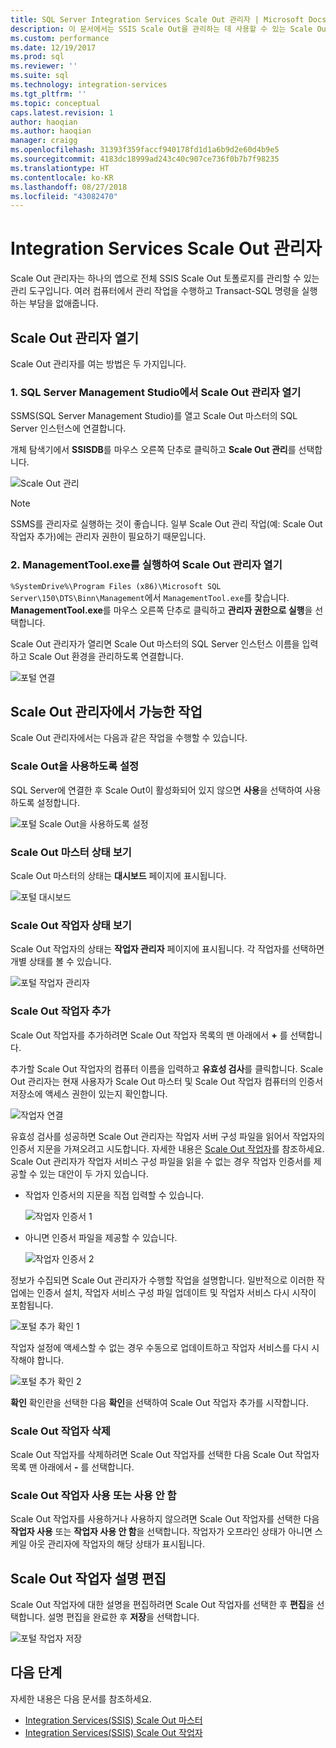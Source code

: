 ```yaml
---
title: SQL Server Integration Services Scale Out 관리자 | Microsoft Docs
description: 이 문서에서는 SSIS Scale Out을 관리하는 데 사용할 수 있는 Scale Out 관리자 도구를 설명합니다.
ms.custom: performance
ms.date: 12/19/2017
ms.prod: sql
ms.reviewer: ''
ms.suite: sql
ms.technology: integration-services
ms.tgt_pltfrm: ''
ms.topic: conceptual
caps.latest.revision: 1
author: haoqian
ms.author: haoqian
manager: craigg
ms.openlocfilehash: 31393f359faccf940178fd1d1a6b9d2e60d4b9e5
ms.sourcegitcommit: 4183dc18999ad243c40c907ce736f0b7b7f98235
ms.translationtype: HT
ms.contentlocale: ko-KR
ms.lasthandoff: 08/27/2018
ms.locfileid: "43082470"
---
```

# <a name="integration-services-scale-out-manager"></a>Integration Services Scale Out 관리자

Scale Out 관리자는 하나의 앱으로 전체 SSIS Scale Out 토폴로지를 관리할 수 있는 관리 도구입니다. 여러 컴퓨터에서 관리 작업을 수행하고 Transact-SQL 명령을 실행하는 부담을 없애줍니다.

## <a name="open-scale-out-manager"></a>Scale Out 관리자 열기

Scale Out 관리자를 여는 방법은 두 가지입니다.

### <a name="1-open-scale-out-manager-from-sql-server-management-studio"></a>1. SQL Server Management Studio에서 Scale Out 관리자 열기
SSMS(SQL Server Management Studio)를 열고 Scale Out 마스터의 SQL Server 인스턴스에 연결합니다.

개체 탐색기에서 **SSISDB**를 마우스 오른쪽 단추로 클릭하고 **Scale Out 관리**를 선택합니다.

![Scale Out 관리](media/manage-scale-out.PNG)

> [!NOTE]
> SSMS를 관리자로 실행하는 것이 좋습니다. 일부 Scale Out 관리 작업(예: Scale Out 작업자 추가)에는 관리자 권한이 필요하기 때문입니다.

### <a name="2-open-scale-out-manager-by-running-managementtoolexe"></a>2. ManagementTool.exe를 실행하여 Scale Out 관리자 열기

`%SystemDrive%\Program Files (x86)\Microsoft SQL Server\150\DTS\Binn\Management`에서 `ManagementTool.exe`를 찾습니다. **ManagementTool.exe**를 마우스 오른쪽 단추로 클릭하고 **관리자 권한으로 실행**을 선택합니다. 

Scale Out 관리자가 열리면 Scale Out 마스터의 SQL Server 인스턴스 이름을 입력하고 Scale Out 환경을 관리하도록 연결합니다.

![포털 연결](media/portal-connect-new.png)

## <a name="tasks-available-in-scale-out-manager"></a>Scale Out 관리자에서 가능한 작업
Scale Out 관리자에서는 다음과 같은 작업을 수행할 수 있습니다.

### <a name="enable-scale-out"></a>Scale Out을 사용하도록 설정
SQL Server에 연결한 후 Scale Out이 활성화되어 있지 않으면 **사용**을 선택하여 사용하도록 설정합니다.

![포털 Scale Out을 사용하도록 설정](media/portal-enable-scale-out-new.PNG) 

### <a name="view-scale-out-master-status"></a>Scale Out 마스터 상태 보기
Scale Out 마스터의 상태는 **대시보드** 페이지에 표시됩니다.

![포털 대시보드](media/portal-dashboard-new.PNG)

### <a name="view-scale-out-worker-status"></a>Scale Out 작업자 상태 보기
Scale Out 작업자의 상태는 **작업자 관리자** 페이지에 표시됩니다. 각 작업자를 선택하면 개별 상태를 볼 수 있습니다.

![포털 작업자 관리자](media/portal-worker-manager-new.PNG)

### <a name="add-a-scale-out-worker"></a>Scale Out 작업자 추가
Scale Out 작업자를 추가하려면 Scale Out 작업자 목록의 맨 아래에서 **+** 를 선택합니다. 

추가할 Scale Out 작업자의 컴퓨터 이름을 입력하고 **유효성 검사**를 클릭합니다. Scale Out 관리자는 현재 사용자가 Scale Out 마스터 및 Scale Out 작업자 컴퓨터의 인증서 저장소에 액세스 권한이 있는지 확인합니다.

![작업자 연결](media/connect-worker-new.PNG)

유효성 검사를 성공하면 Scale Out 관리자는 작업자 서버 구성 파일을 읽어서 작업자의 인증서 지문을 가져오려고 시도합니다. 자세한 내용은 [Scale Out 작업자](integration-services-ssis-scale-out-worker.md)를 참조하세요. Scale Out 관리자가 작업자 서비스 구성 파일을 읽을 수 없는 경우 작업자 인증서를 제공할 수 있는 대안이 두 가지 있습니다. 

- 작업자 인증서의 지문을 직접 입력할 수 있습니다.

    ![작업자 인증서 1](media/portal-cert1-new.PNG)

- 아니면 인증서 파일을 제공할 수 있습니다.

    ![작업자 인증서 2](media/portal-cert2-new.PNG)

정보가 수집되면 Scale Out 관리자가 수행할 작업을 설명합니다. 일반적으로 이러한 작업에는 인증서 설치, 작업자 서비스 구성 파일 업데이트 및 작업자 서비스 다시 시작이 포함됩니다.

![포털 추가 확인 1](media/portal-add-confirm1-new.PNG)

작업자 설정에 액세스할 수 없는 경우 수동으로 업데이트하고 작업자 서비스를 다시 시작해야 합니다.

![포털 추가 확인 2](media/portal-add-confirm2-new.PNG)

**확인** 확인란을 선택한 다음 **확인**을 선택하여 Scale Out 작업자 추가를 시작합니다.

### <a name="delete-a-scale-out-worker"></a>Scale Out 작업자 삭제
Scale Out 작업자를 삭제하려면 Scale Out 작업자를 선택한 다음 Scale Out 작업자 목록 맨 아래에서 **-** 를 선택합니다.

### <a name="enable-or-disable-a-scale-out-worker"></a>Scale Out 작업자 사용 또는 사용 안 함
Scale Out 작업자를 사용하거나 사용하지 않으려면 Scale Out 작업자를 선택한 다음 **작업자 사용** 또는 **작업자 사용 안 함**을 선택합니다. 작업자가 오프라인 상태가 아니면 스케일 아웃 관리자에 작업자의 해당 상태가 표시됩니다.

## <a name="edit-a-scale-out-worker-description"></a>Scale Out 작업자 설명 편집
Scale Out 작업자에 대한 설명을 편집하려면 Scale Out 작업자를 선택한 후 **편집**을 선택합니다. 설명 편집을 완료한 후 **저장**을 선택합니다.

![포털 작업자 저장](media/portal-save-worker-new.PNG)

## <a name="next-steps"></a>다음 단계
자세한 내용은 다음 문서를 참조하세요.
-   [Integration Services(SSIS) Scale Out 마스터](integration-services-ssis-scale-out-master.md)
-   [Integration Services(SSIS) Scale Out 작업자](integration-services-ssis-scale-out-worker.md)
